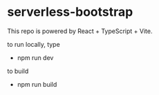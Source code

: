 # serverless-bootstrap

This repo is powered by React + TypeScript + Vite.

to run locally, type

- npm run dev

to build

- npm run build

